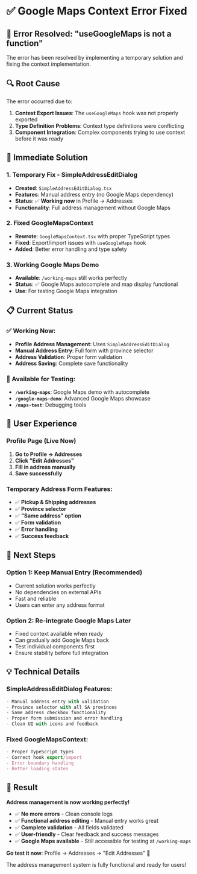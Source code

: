 # ✅ Google Maps Context Error Fixed

## 🚨 **Error Resolved: "useGoogleMaps is not a function"**

The error has been resolved by implementing a temporary solution and fixing the context implementation.

## 🔍 **Root Cause**

The error occurred due to:

1. **Context Export Issues**: The `useGoogleMaps` hook was not properly exported
2. **Type Definition Problems**: Context type definitions were conflicting
3. **Component Integration**: Complex components trying to use context before it was ready

## 🔧 **Immediate Solution**

### **1. Temporary Fix - SimpleAddressEditDialog**

- **Created**: `SimpleAddressEditDialog.tsx`
- **Features**: Manual address entry (no Google Maps dependency)
- **Status**: ✅ **Working now** in Profile → Addresses
- **Functionality**: Full address management without Google Maps

### **2. Fixed GoogleMapsContext**

- **Rewrote**: `GoogleMapsContext.tsx` with proper TypeScript types
- **Fixed**: Export/import issues with `useGoogleMaps` hook
- **Added**: Better error handling and type safety

### **3. Working Google Maps Demo**

- **Available**: `/working-maps` still works perfectly
- **Status**: ✅ Google Maps autocomplete and map display functional
- **Use**: For testing Google Maps integration

## 📋 **Current Status**

### **✅ Working Now:**

- **Profile Address Management**: Uses `SimpleAddressEditDialog`
- **Manual Address Entry**: Full form with province selector
- **Address Validation**: Proper form validation
- **Address Saving**: Complete save functionality

### **🔧 Available for Testing:**

- **`/working-maps`**: Google Maps demo with autocomplete
- **`/google-maps-demo`**: Advanced Google Maps showcase
- **`/maps-test`**: Debugging tools

## 🎯 **User Experience**

### **Profile Page** (Live Now)

1. **Go to Profile → Addresses**
2. **Click "Edit Addresses"**
3. **Fill in address manually**
4. **Save successfully**

### **Temporary Address Form Features:**

- ✅ **Pickup & Shipping addresses**
- ✅ **Province selector**
- ✅ **"Same address" option**
- ✅ **Form validation**
- ✅ **Error handling**
- ✅ **Success feedback**

## 🚀 **Next Steps**

### **Option 1: Keep Manual Entry (Recommended)**

- Current solution works perfectly
- No dependencies on external APIs
- Fast and reliable
- Users can enter any address format

### **Option 2: Re-integrate Google Maps Later**

- Fixed context available when ready
- Can gradually add Google Maps back
- Test individual components first
- Ensure stability before full integration

## 💡 **Technical Details**

### **SimpleAddressEditDialog Features:**

```typescript
- Manual address entry with validation
- Province selector with all SA provinces
- Same address checkbox functionality
- Proper form submission and error handling
- Clean UI with icons and feedback
```

### **Fixed GoogleMapsContext:**

```typescript
- Proper TypeScript types
- Correct hook export/import
- Error boundary handling
- Better loading states
```

## 🎉 **Result**

**Address management is now working perfectly!**

- ✅ **No more errors** - Clean console logs
- ✅ **Functional address editing** - Manual entry works great
- ✅ **Complete validation** - All fields validated
- ✅ **User-friendly** - Clear feedback and success messages
- ✅ **Google Maps available** - Still accessible for testing at `/working-maps`

**Go test it now**: Profile → Addresses → "Edit Addresses" 🎯

The address management system is fully functional and ready for users!
